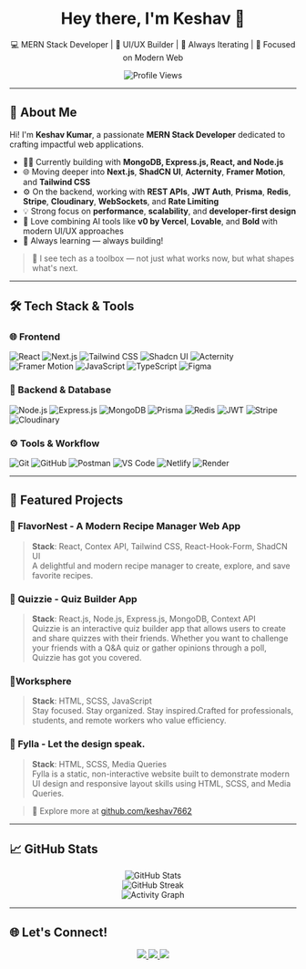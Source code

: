 <h1 align="center">Hey there, I'm Keshav 👋</h1>

<p align="center">
  💻 MERN Stack Developer | 🎨 UI/UX Builder | 🚀 Always Iterating | 🌱 Focused on Modern Web
</p>

<p align="center">
  <img src="https://komarev.com/ghpvc/?username=keshav7662&label=Profile%20Views&color=0e75b6&style=flat" alt="Profile Views" />
</p>

---

## 🚀 About Me

Hi! I'm **Keshav Kumar**, a passionate **MERN Stack Developer** dedicated to crafting impactful web applications.

- 👨‍💻 Currently building with **MongoDB, Express.js, React, and Node.js**  
- 🌐 Moving deeper into **Next.js**, **ShadCN UI**, **Acternity**, **Framer Motion**, and **Tailwind CSS**  
- ⚙️ On the backend, working with **REST APIs**, **JWT Auth**, **Prisma**, **Redis**, **Stripe**, **Cloudinary**, **WebSockets**, and **Rate Limiting**
- 💡 Strong focus on **performance**, **scalability**, and **developer-first design**  
- 🤖 Love combining AI tools like **v0 by Vercel**, **Lovable**, and **Bold** with modern UI/UX approaches  
- 🧠 Always learning — always building!

> 🔭 I see tech as a toolbox — not just what works now, but what shapes what's next.

---

## 🛠️ Tech Stack & Tools

### 🌐 Frontend
![React](https://img.shields.io/badge/React-%2361DAFB.svg?style=for-the-badge&logo=react&logoColor=black)
![Next.js](https://img.shields.io/badge/Next.js-%23000000.svg?style=for-the-badge&logo=next.js&logoColor=white)
![Tailwind CSS](https://img.shields.io/badge/TailwindCSS-%2338B2AC.svg?style=for-the-badge&logo=tailwind-css&logoColor=white)
![Shadcn UI](https://img.shields.io/badge/Shadcn_UI-%23ffffff.svg?style=for-the-badge&logo=vercel&logoColor=black)
![Acternity](https://img.shields.io/badge/Acternity-%23ff4f4f.svg?style=for-the-badge)
![Framer Motion](https://img.shields.io/badge/Framer_Motion-%23ffffff.svg?style=for-the-badge&logo=framer&logoColor=black)
![JavaScript](https://img.shields.io/badge/JavaScript-%23F7DF1E.svg?style=for-the-badge&logo=javascript&logoColor=black)
![TypeScript](https://img.shields.io/badge/TypeScript-%23007ACC.svg?style=for-the-badge&logo=typescript&logoColor=white)
![Figma](https://img.shields.io/badge/Figma-%23F24E1E.svg?style=for-the-badge&logo=figma&logoColor=white)

### 🔧 Backend & Database
![Node.js](https://img.shields.io/badge/Node.js-339933?style=for-the-badge&logo=nodedotjs&logoColor=white)
![Express.js](https://img.shields.io/badge/Express.js-000000?style=for-the-badge&logo=express&logoColor=white)
![MongoDB](https://img.shields.io/badge/MongoDB-4EA94B?style=for-the-badge&logo=mongodb&logoColor=white)
![Prisma](https://img.shields.io/badge/Prisma-2D3748?style=for-the-badge&logo=prisma&logoColor=white)
![Redis](https://img.shields.io/badge/Redis-DC382D?style=for-the-badge&logo=redis&logoColor=white)
![JWT](https://img.shields.io/badge/JWT-000000?style=for-the-badge&logo=jsonwebtokens&logoColor=white)
![Stripe](https://img.shields.io/badge/Stripe-635bff?style=for-the-badge&logo=stripe&logoColor=white)
![Cloudinary](https://img.shields.io/badge/Cloudinary-F0F0F0?style=for-the-badge&logo=cloudinary&logoColor=blue)

### ⚙️ Tools & Workflow
![Git](https://img.shields.io/badge/Git-%23F05033.svg?style=for-the-badge&logo=git&logoColor=white)
![GitHub](https://img.shields.io/badge/GitHub-%23181717.svg?style=for-the-badge&logo=github&logoColor=white)
![Postman](https://img.shields.io/badge/Postman-FF6C37?style=for-the-badge&logo=postman&logoColor=white)
![VS Code](https://img.shields.io/badge/VS%20Code-%23007ACC.svg?style=for-the-badge&logo=visual-studio-code&logoColor=white)
![Netlify](https://img.shields.io/badge/Netlify-%23000000.svg?style=for-the-badge&logo=netlify&logoColor=white)
![Render](https://img.shields.io/badge/Render-%23000000.svg?style=for-the-badge&logo=render&logoColor=white)

---

## 🌟 Featured Projects

### 🔹 FlavorNest - A Modern Recipe Manager Web App
> **Stack**: React, Contex API, Tailwind CSS, React-Hook-Form, ShadCN UI  
A delightful and modern recipe manager to create, explore, and save favorite recipes.

### 🔹 Quizzie - Quiz Builder App  
> **Stack**: React.js, Node.js, Express.js, MongoDB, Context API  
Quizzie is an interactive quiz builder app that allows users to create and share quizzes with their friends. Whether you want to challenge your friends with a Q&A quiz or gather opinions through a poll, Quizzie has got you covered.

### 🔹Worksphere  
> **Stack**: HTML, SCSS, JavaScript  
Stay focused. Stay organized. Stay inspired.Crafted for professionals, students, and remote workers who value efficiency. 

### 🔹 Fylla - Let the design speak.  
> **Stack**: HTML, SCSS, Media Queries  
Fylla is a static, non-interactive website built to demonstrate modern UI design and responsive layout skills using HTML, SCSS, and Media Queries.
> 

> 📁 Explore more at [github.com/keshav7662](https://github.com/keshav7662?tab=repositories)

---

## 📈 GitHub Stats

<p align="center">
  <img src="https://github-readme-stats.vercel.app/api?username=keshav7662&show_icons=true&theme=tokyonight&count_private=true&hide_title=true" alt="GitHub Stats" />
  <br />
  <img src="https://streak-stats.demolab.com?user=keshav7662&theme=tokyonight" alt="GitHub Streak" />
  <br />
  <img src="https://github-readme-activity-graph.vercel.app/graph?username=keshav7662&theme=react-dark" alt="Activity Graph" />
</p>

---

## 🌐 Let's Connect!

<p align="center">
  <a href="https://keshavkumar.vercel.app" target="_blank">
    <img src="https://img.shields.io/badge/Portfolio-%2312100E.svg?style=for-the-badge&logo=firefox-browser&logoColor=white" />
  </a>
  <a href="https://www.linkedin.com/in/keshavkumar7662/" target="_blank">
    <img src="https://img.shields.io/badge/LinkedIn-%230A66C2.svg?style=for-the-badge&logo=linkedin&logoColor=white" />
  </a>
  <a href="mailto:keshavverma472@gmail.com">
    <img src="https://img.shields.io/badge/Gmail-%23D14836.svg?style=for-the-badge&logo=gmail&logoColor=white" />
  </a>
</p>
